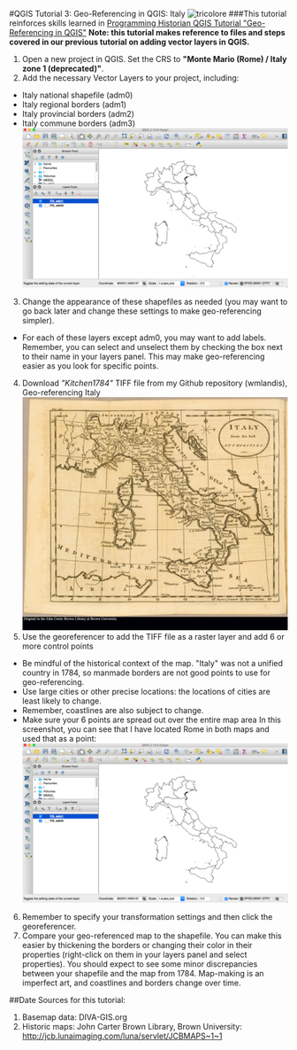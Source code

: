 #QGIS Tutorial 3: Geo-Referencing in QGIS: Italy
![tricolore](https://upload.wikimedia.org/wikipedia/commons/e/ee/Flag_of_the_Repubblica_Cispadana.svg)
###This tutorial reinforces skills learned in [Programming Historian QGIS Tutorial "Geo-Referencing in QGIS"](http://programminghistorian.org/lessons/georeferencing-qgis)
**Note: this tutorial makes reference to files and steps covered in our previous tutorial on adding vector layers in QGIS.**

1. Open a new project in QGIS. Set the CRS to **"Monte Mario (Rome) / Italy zone 1 (deprecated)"**.
2. Add the necessary Vector Layers to your project, including:
  * Italy national shapefile (adm0)
  * Italy regional borders (adm1)
  * Italy provincial borders (adm2)
  * Italy commune borders (adm3)
  ![screenshot](https://github.com/wmlandis/Georeferencing-Italy/blob/master/Screen%20Shot%201.png)
3. Change the appearance of these shapefiles as needed (you may want to go back later and change these settings to make geo-referencing simpler).
  * For each of these layers except adm0, you may want to add labels. Remember, you can select and unselect them by checking the box next to their name in your layers panel. This may make geo-referencing easier as you look for specific points.
4. Download *"Kitchen1784"* TIFF file from my Github repository (wmlandis), Geo-referencing Italy
 ![kitchen1784](https://github.com/wmlandis/Georeferencing-Italy/blob/master/Kitchen1784.jpg)
5. Use the georeferencer to add the TIFF file as a raster layer and add 6 or more control points
  * Be mindful of the historical context of the map. "Italy" was not a unified country in 1784, so manmade borders are not good points to use for geo-referencing.
  * Use large cities or other precise locations: the locations of cities are least likely to change.
  * Remember, coastlines are also subject to change.
  * Make sure your 6 points are spread out over the entire map area
  In this screenshot, you can see that I have located Rome in both maps and used that as a point:
![rome](https://github.com/wmlandis/Georeferencing-Italy/blob/master/Screen%20Shot%201.png)
6. Remember to specify your transformation settings and then click the georeferencer.
7. Compare your geo-referenced map to the shapefile. You can make this easier by thickening the borders or changing their color in their properties (right-click on them in your layers panel and select properties). You should expect to see some minor discrepancies between your shapefile and the map from 1784. Map-making is an imperfect art, and coastlines and borders change over time.

##Date Sources for this tutorial:
1. Basemap data: DIVA-GIS.org
2. Historic maps: John Carter Brown Library, Brown University: http://jcb.lunaimaging.com/luna/servlet/JCBMAPS~1~1

